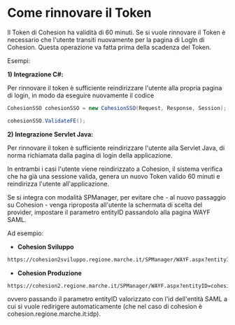 # **Come rinnovare il Token**
Il Token di Cohesion ha validità di 60 minuti.
Se si vuole rinnovare il Token è necessario che l'utente transiti nuovamente per la pagina di LogIn di Cohesion. 
Questa operazione va fatta prima della scadenza del Token.

Esempi:

**1) Integrazione C#:**

Per rinnovare il token è sufficiente reindirizzare l'utente alla propria pagina di login, in modo da eseguire nuovamente il codice
```c#
CohesionSSO cohesionSSO = new CohesionSSO(Request, Response, Session);

cohesionSSO.ValidateFE();
```
**2) Integrazione Servlet Java:**

Per rinnovare il token è sufficiente reindirizzare l'utente alla Servlet Java, di norma richiamata dalla pagina di login della applicazione.

In entrambi i casi l'utente viene reindirizzato a Cohesion, il sistema verifica che ha già una sessione valida, genera un nuovo Token valido 60 minuti e reindirizza l'utente all'applicazione.

Se si integra con modalità SPManager, per evitare che - al nuovo passaggio su Cohesion - venga riproposta all'utente la schermata di scelta del provider, impostare il parametro entityID passandolo alla pagina WAYF SAML.

Ad esempio:

* **Cohesion Sviluppo**
```xml
https://cohesion2sviluppo.regione.marche.it/SPManager/WAYF.aspx?entityID=cohesion.regione.marche.it:idp
```
* **Cohesion Produzione**
```xml
https://cohesion2.regione.marche.it/SPManager/WAYF.aspx?entityID=cohesion2.regione.marche.it:idp
```

ovvero passando il parametro entityID valorizzato con l'id dell'entità SAML a cui si vuole redirigere automaticamente (che nel caso di cohesion è cohesion.regione.marche.it:idp).



